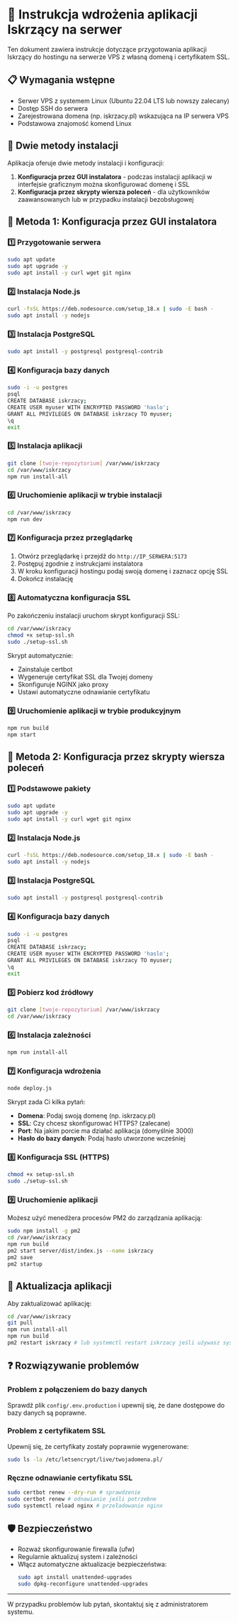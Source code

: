 # 🚀 Instrukcja wdrożenia aplikacji Iskrzący na serwer

Ten dokument zawiera instrukcje dotyczące przygotowania aplikacji Iskrzący do hostingu na serwerze VPS z własną domeną i certyfikatem SSL.

## 📋 Wymagania wstępne
- Serwer VPS z systemem Linux (Ubuntu 22.04 LTS lub nowszy zalecany)
- Dostęp SSH do serwera
- Zarejestrowana domena (np. iskrzacy.pl) wskazująca na IP serwera VPS
- Podstawowa znajomość komend Linux

## 🔄 Dwie metody instalacji

Aplikacja oferuje dwie metody instalacji i konfiguracji:

1. **Konfiguracja przez GUI instalatora** - podczas instalacji aplikacji w interfejsie graficznym można skonfigurować domenę i SSL
2. **Konfiguracja przez skrypty wiersza poleceń** - dla użytkowników zaawansowanych lub w przypadku instalacji bezobsługowej

## 🔧 Metoda 1: Konfiguracja przez GUI instalatora

### 1️⃣ Przygotowanie serwera

```bash
sudo apt update
sudo apt upgrade -y
sudo apt install -y curl wget git nginx
```

### 2️⃣ Instalacja Node.js
```bash
curl -fsSL https://deb.nodesource.com/setup_18.x | sudo -E bash -
sudo apt install -y nodejs
```

### 3️⃣ Instalacja PostgreSQL
```bash
sudo apt install -y postgresql postgresql-contrib
```

### 4️⃣ Konfiguracja bazy danych
```bash
sudo -i -u postgres
psql
CREATE DATABASE iskrzacy;
CREATE USER myuser WITH ENCRYPTED PASSWORD 'haslo';
GRANT ALL PRIVILEGES ON DATABASE iskrzacy TO myuser;
\q
exit
```

### 5️⃣ Instalacja aplikacji
```bash
git clone [twoje-repozytorium] /var/www/iskrzacy
cd /var/www/iskrzacy
npm run install-all
```

### 6️⃣ Uruchomienie aplikacji w trybie instalacji
```bash
cd /var/www/iskrzacy
npm run dev
```

### 7️⃣ Konfiguracja przez przeglądarkę

1. Otwórz przeglądarkę i przejdź do `http://IP_SERWERA:5173`
2. Postępuj zgodnie z instrukcjami instalatora
3. W kroku konfiguracji hostingu podaj swoją domenę i zaznacz opcję SSL
4. Dokończ instalację

### 8️⃣ Automatyczna konfiguracja SSL

Po zakończeniu instalacji uruchom skrypt konfiguracji SSL:

```bash
cd /var/www/iskrzacy
chmod +x setup-ssl.sh
sudo ./setup-ssl.sh
```

Skrypt automatycznie:
- Zainstaluje certbot
- Wygeneruje certyfikat SSL dla Twojej domeny
- Skonfiguruje NGINX jako proxy
- Ustawi automatyczne odnawianie certyfikatu

### 9️⃣ Uruchomienie aplikacji w trybie produkcyjnym

```bash
npm run build
npm start
```

## 🔧 Metoda 2: Konfiguracja przez skrypty wiersza poleceń

### 1️⃣ Podstawowe pakiety
```bash
sudo apt update
sudo apt upgrade -y
sudo apt install -y curl wget git nginx
```

### 2️⃣ Instalacja Node.js
```bash
curl -fsSL https://deb.nodesource.com/setup_18.x | sudo -E bash -
sudo apt install -y nodejs
```

### 3️⃣ Instalacja PostgreSQL
```bash
sudo apt install -y postgresql postgresql-contrib
```

### 4️⃣ Konfiguracja bazy danych
```bash
sudo -i -u postgres
psql
CREATE DATABASE iskrzacy;
CREATE USER myuser WITH ENCRYPTED PASSWORD 'haslo';
GRANT ALL PRIVILEGES ON DATABASE iskrzacy TO myuser;
\q
exit
```

### 5️⃣ Pobierz kod źródłowy
```bash
git clone [twoje-repozytorium] /var/www/iskrzacy
cd /var/www/iskrzacy
```

### 6️⃣ Instalacja zależności
```bash
npm run install-all
```

### 7️⃣ Konfiguracja wdrożenia
```bash
node deploy.js
```

Skrypt zada Ci kilka pytań:
- **Domena**: Podaj swoją domenę (np. iskrzacy.pl)
- **SSL**: Czy chcesz skonfigurować HTTPS? (zalecane)
- **Port**: Na jakim porcie ma działać aplikacja (domyślnie 3000)
- **Hasło do bazy danych**: Podaj hasło utworzone wcześniej

### 8️⃣ Konfiguracja SSL (HTTPS)
```bash
chmod +x setup-ssl.sh
sudo ./setup-ssl.sh
```

### 9️⃣ Uruchomienie aplikacji
Możesz użyć menedżera procesów PM2 do zarządzania aplikacją:

```bash
sudo npm install -g pm2
cd /var/www/iskrzacy
npm run build
pm2 start server/dist/index.js --name iskrzacy
pm2 save
pm2 startup
```

## 🔄 Aktualizacja aplikacji

Aby zaktualizować aplikację:

```bash
cd /var/www/iskrzacy
git pull
npm run install-all
npm run build
pm2 restart iskrzacy # lub systemctl restart iskrzacy jeśli używasz systemd
```

## ❓ Rozwiązywanie problemów

### Problem z połączeniem do bazy danych
Sprawdź plik `config/.env.production` i upewnij się, że dane dostępowe do bazy danych są poprawne.

### Problem z certyfikatem SSL
Upewnij się, że certyfikaty zostały poprawnie wygenerowane:
```bash
sudo ls -la /etc/letsencrypt/live/twojadomena.pl/
```

### Ręczne odnawianie certyfikatu SSL
```bash
sudo certbot renew --dry-run # sprawdzenie
sudo certbot renew # odnawianie jeśli potrzebne
sudo systemctl reload nginx # przeładowanie nginx
```

## 🛡️ Bezpieczeństwo
- Rozważ skonfigurowanie firewalla (ufw)
- Regularnie aktualizuj system i zależności
- Włącz automatyczne aktualizacje bezpieczeństwa:
  ```bash
  sudo apt install unattended-upgrades
  sudo dpkg-reconfigure unattended-upgrades
  ```

---

W przypadku problemów lub pytań, skontaktuj się z administratorem systemu. 